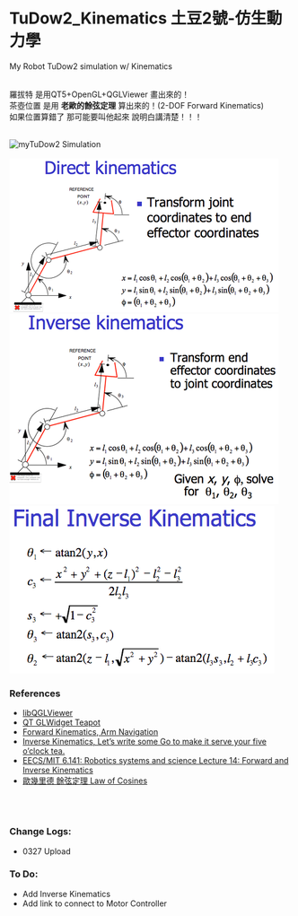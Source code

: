 # TuDow2_Kinematics 土豆2號-仿生動力學
My Robot TuDow2 simulation w/ Kinematics <br/> <br/>

羅拔特 是用QT5+OpenGL+QGLViewer 畫出來的！<br/>
茶壺位置 是用 __老歐的餘弦定理__ 算出來的！(2-DOF Forward Kinematics)<br/>
如果位置算錯了 那可能要叫他起來 說明白講清楚！！！<br/><br/>
 
![myTuDow2 Simulation](gif/TuDow2_0327.gif)  <br/><br/>
![Direct Kinematics 3DoF](gif/DirectKinematic3DoF.png)<br/> 
![Inverse Kinematics 3DoF](gif/InverseKinematics3DoF.png)<br/> 
![](gif/FinalIK3DoF.png) <br/>
 
### References
  - [libQGLViewer](http://libqglviewer.com/)
  - [QT GLWidget Teapot](https://github.com/WispProxy/OpenGL-Teapot-based-on-Qt-Cpp)
  - [Forward Kinematics, Arm Navigation](https://pythonrobotics.readthedocs.io/en/latest/modules/arm_navigation.html)
  - [Inverse Kinematics, Let’s write some Go to make it serve your five o’clock tea.](https://appliedgo.net/roboticarm/)
  - [EECS/MIT 6.141: Robotics systems and science Lecture 14: Forward and Inverse Kinematics](https://www.academia.edu/9165706/Forward_and_inverse_Kinematics_complete_solutions_3DOF_good_reference_for_CrustCrawler_Smart_Arm_Users_)
  - [歐幾里德 餘弦定理 Law of Cosines](https://en.wikipedia.org/wiki/Law_of_cosines)
  
  <br/>
  <br/>

### Change Logs:
  - 0327 Upload
  
### To Do:
  - Add Inverse Kinematics
  - Add link to connect to Motor Controller
